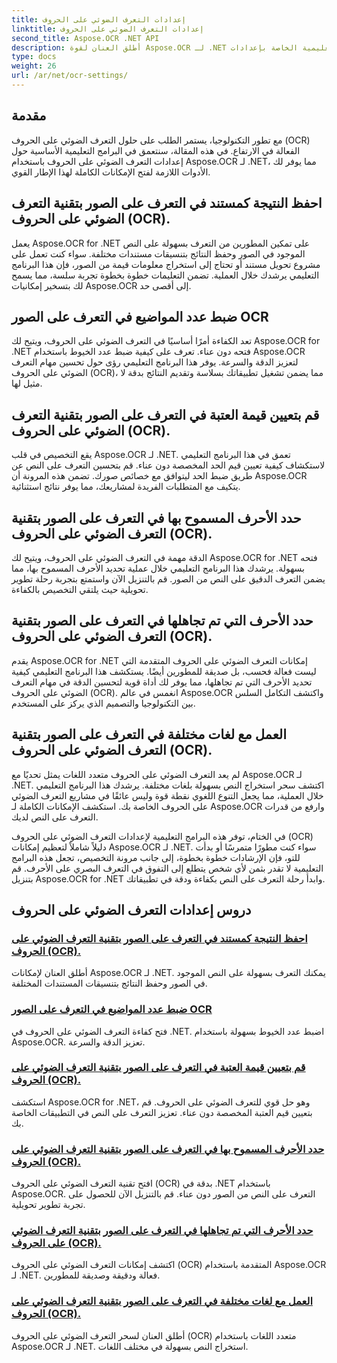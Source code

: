 ```yaml
---
title: إعدادات التعرف الضوئي على الحروف
linktitle: إعدادات التعرف الضوئي على الحروف
second_title: Aspose.OCR .NET API
description: أطلق العنان لقوة Aspose.OCR لـ .NET من خلال البرامج التعليمية الخاصة بإعدادات OCR. تعلم كيفية تحسين الدقة والسرعة والتخصيص للتعرف على النص في الصور.
type: docs
weight: 26
url: /ar/net/ocr-settings/
---
```


## مقدمة

مع تطور التكنولوجيا، يستمر الطلب على حلول التعرف الضوئي على الحروف (OCR) الفعالة في الارتفاع. في هذه المقالة، سنتعمق في البرامج التعليمية الأساسية حول إعدادات التعرف الضوئي على الحروف باستخدام Aspose.OCR لـ .NET، مما يوفر لك الأدوات اللازمة لفتح الإمكانات الكاملة لهذا الإطار القوي.

## احفظ النتيجة كمستند في التعرف على الصور بتقنية التعرف الضوئي على الحروف (OCR).

يعمل Aspose.OCR for .NET على تمكين المطورين من التعرف بسهولة على النص الموجود في الصور وحفظ النتائج بتنسيقات مستندات مختلفة. سواء كنت تعمل على مشروع تحويل مستند أو تحتاج إلى استخراج معلومات قيمة من الصور، فإن هذا البرنامج التعليمي يرشدك خلال العملية. تضمن التعليمات خطوة بخطوة تجربة سلسة، مما يسمح لك بتسخير إمكانيات Aspose.OCR إلى أقصى حد.

## ضبط عدد المواضيع في التعرف على الصور OCR

تعد الكفاءة أمرًا أساسيًا في التعرف الضوئي على الحروف، ويتيح لك Aspose.OCR for .NET فتحه دون عناء. تعرف على كيفية ضبط عدد الخيوط باستخدام Aspose.OCR لتعزيز الدقة والسرعة. يوفر هذا البرنامج التعليمي رؤى حول تحسين مهام التعرف الضوئي على الحروف (OCR)، مما يضمن تشغيل تطبيقاتك بسلاسة وتقديم النتائج بدقة لا مثيل لها.

## قم بتعيين قيمة العتبة في التعرف على الصور بتقنية التعرف الضوئي على الحروف (OCR).

يقع التخصيص في قلب Aspose.OCR لـ .NET. تعمق في هذا البرنامج التعليمي لاستكشاف كيفية تعيين قيم الحد المخصصة دون عناء. قم بتحسين التعرف على النص عن طريق ضبط الحد ليتوافق مع خصائص صورك. تضمن هذه المرونة أن Aspose.OCR يتكيف مع المتطلبات الفريدة لمشاريعك، مما يوفر نتائج استثنائية.

## حدد الأحرف المسموح بها في التعرف على الصور بتقنية التعرف الضوئي على الحروف (OCR).

الدقة مهمة في التعرف الضوئي على الحروف، ويتيح لك Aspose.OCR for .NET فتحه بسهولة. يرشدك هذا البرنامج التعليمي خلال عملية تحديد الأحرف المسموح بها، مما يضمن التعرف الدقيق على النص من الصور. قم بالتنزيل الآن واستمتع بتجربة رحلة تطوير تحويلية حيث يلتقي التخصيص بالكفاءة.

## حدد الأحرف التي تم تجاهلها في التعرف على الصور بتقنية التعرف الضوئي على الحروف (OCR).

يقدم Aspose.OCR for .NET إمكانات التعرف الضوئي على الحروف المتقدمة التي ليست فعالة فحسب، بل صديقة للمطورين أيضًا. يستكشف هذا البرنامج التعليمي كيفية تحديد الأحرف التي تم تجاهلها، مما يوفر لك أداة قوية لتحسين الدقة في مهام التعرف الضوئي على الحروف (OCR). انغمس في عالم Aspose.OCR واكتشف التكامل السلس بين التكنولوجيا والتصميم الذي يركز على المستخدم.

## العمل مع لغات مختلفة في التعرف على الصور بتقنية التعرف الضوئي على الحروف (OCR).

لم يعد التعرف الضوئي على الحروف متعدد اللغات يمثل تحديًا مع Aspose.OCR لـ .NET. اكتشف سحر استخراج النص بسهولة بلغات مختلفة. يرشدك هذا البرنامج التعليمي خلال العملية، مما يجعل التنوع اللغوي نقطة قوة وليس عائقًا في مشاريع التعرف الضوئي على الحروف الخاصة بك. استكشف الإمكانات الكاملة لـ Aspose.OCR وارفع من قدرات التعرف على النص لديك.

في الختام، توفر هذه البرامج التعليمية لإعدادات التعرف الضوئي على الحروف (OCR) دليلاً شاملاً لتعظيم إمكانات Aspose.OCR لـ .NET. سواء كنت مطورًا متمرسًا أو بدأت للتو، فإن الإرشادات خطوة بخطوة، إلى جانب مرونة التخصيص، تجعل هذه البرامج التعليمية لا تقدر بثمن لأي شخص يتطلع إلى التفوق في التعرف البصري على الأحرف. قم بتنزيل Aspose.OCR for .NET وابدأ رحلة التعرف على النص بكفاءة ودقة في تطبيقاتك.
## دروس إعدادات التعرف الضوئي على الحروف
### [احفظ النتيجة كمستند في التعرف على الصور بتقنية التعرف الضوئي على الحروف (OCR).](./save-result-as-document/)
أطلق العنان لإمكانات Aspose.OCR لـ .NET. يمكنك التعرف بسهولة على النص الموجود في الصور وحفظ النتائج بتنسيقات المستندات المختلفة.
### [ضبط عدد المواضيع في التعرف على الصور OCR](./set-threads-count/)
فتح كفاءة التعرف الضوئي على الحروف في .NET. اضبط عدد الخيوط بسهولة باستخدام Aspose.OCR. تعزيز الدقة والسرعة.
### [قم بتعيين قيمة العتبة في التعرف على الصور بتقنية التعرف الضوئي على الحروف (OCR).](./set-threshold-value/)
استكشف Aspose.OCR for .NET، وهو حل قوي للتعرف الضوئي على الحروف. قم بتعيين قيم العتبة المخصصة دون عناء. تعزيز التعرف على النص في التطبيقات الخاصة بك.
### [حدد الأحرف المسموح بها في التعرف على الصور بتقنية التعرف الضوئي على الحروف (OCR).](./specify-allowed-characters/)
افتح تقنية التعرف الضوئي على الحروف (OCR) بدقة في .NET باستخدام Aspose.OCR. التعرف على النص من الصور دون عناء. قم بالتنزيل الآن للحصول على تجربة تطوير تحويلية.
### [حدد الأحرف التي تم تجاهلها في التعرف على الصور بتقنية التعرف الضوئي على الحروف (OCR).](./specify-ignored-characters/)
اكتشف إمكانات التعرف الضوئي على الحروف (OCR) المتقدمة باستخدام Aspose.OCR لـ .NET. فعالة ودقيقة وصديقة للمطورين.
### [العمل مع لغات مختلفة في التعرف على الصور بتقنية التعرف الضوئي على الحروف (OCR).](./working-with-different-languages/)
أطلق العنان لسحر التعرف الضوئي على الحروف (OCR) متعدد اللغات باستخدام Aspose.OCR لـ .NET. استخراج النص بسهولة في مختلف اللغات.